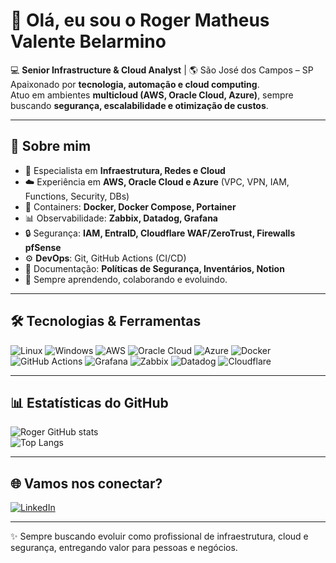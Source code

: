 # 👋 Olá, eu sou o Roger Matheus Valente Belarmino  

💻 **Senior Infrastructure & Cloud Analyst** | 🌎 São José dos Campos – SP  
Apaixonado por **tecnologia, automação e cloud computing**.  
Atuo em ambientes **multicloud (AWS, Oracle Cloud, Azure)**, sempre buscando **segurança, escalabilidade e otimização de custos**.  

---

## 🚀 Sobre mim
- 🔧 Especialista em **Infraestrutura, Redes e Cloud**  
- ☁️ Experiência em **AWS, Oracle Cloud e Azure** (VPC, VPN, IAM, Functions, Security, DBs)  
- 🐳 Containers: **Docker, Docker Compose, Portainer**  
- 📊 Observabilidade: **Zabbix, Datadog, Grafana**  
- 🔒 Segurança: **IAM, EntraID, Cloudflare WAF/ZeroTrust, Firewalls pfSense**  
- ⚙️ **DevOps**: Git, GitHub Actions (CI/CD)  
- 📜 Documentação: **Políticas de Segurança, Inventários, Notion**  
- 🎯 Sempre aprendendo, colaborando e evoluindo.  

---

## 🛠️ Tecnologias & Ferramentas

![Linux](https://img.shields.io/badge/Linux-000?style=for-the-badge&logo=linux&logoColor=white)
![Windows](https://img.shields.io/badge/Windows_Server-0078D6?style=for-the-badge&logo=windows&logoColor=white)
![AWS](https://img.shields.io/badge/AWS-232F3E?style=for-the-badge&logo=amazonaws&logoColor=white)
![Oracle Cloud](https://img.shields.io/badge/Oracle_Cloud-F80000?style=for-the-badge&logo=oracle&logoColor=white)
![Azure](https://img.shields.io/badge/Microsoft_Azure-0078D4?style=for-the-badge&logo=microsoftazure&logoColor=white)
![Docker](https://img.shields.io/badge/Docker-2496ED?style=for-the-badge&logo=docker&logoColor=white)
![GitHub Actions](https://img.shields.io/badge/GitHub_Actions-2088FF?style=for-the-badge&logo=githubactions&logoColor=white)
![Grafana](https://img.shields.io/badge/Grafana-F46800?style=for-the-badge&logo=grafana&logoColor=white)
![Zabbix](https://img.shields.io/badge/Zabbix-CC0000?style=for-the-badge&logo=zabbix&logoColor=white)
![Datadog](https://img.shields.io/badge/Datadog-632CA6?style=for-the-badge&logo=datadog&logoColor=white)
![Cloudflare](https://img.shields.io/badge/Cloudflare-F38020?style=for-the-badge&logo=cloudflare&logoColor=white)

---

## 📊 Estatísticas do GitHub

![Roger GitHub stats](https://github-readme-stats.vercel.app/api?username=RogerBelarmino&show_icons=true&theme=tokyonight)  
![Top Langs](https://github-readme-stats.vercel.app/api/top-langs/?username=RogerBelarmino&layout=compact&theme=tokyonight)  

---

## 🌐 Vamos nos conectar?

[![LinkedIn](https://img.shields.io/badge/LinkedIn-0A66C2?style=for-the-badge&logo=linkedin&logoColor=white)](https://www.linkedin.com/in/roger-belarmino-41a912155/)    

---
✨ Sempre buscando evoluir como profissional de infraestrutura, cloud e segurança, entregando valor para pessoas e negócios.
